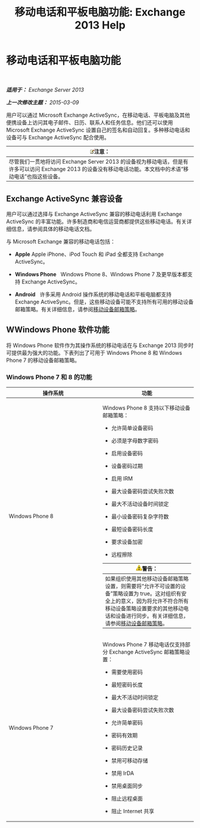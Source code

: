 ﻿---
title: '移动电话和平板电脑功能: Exchange 2013 Help'
TOCTitle: 移动电话和平板电脑功能
ms:assetid: ad54d9e6-7a1c-4fb0-b5a9-0b042b98ada3
ms:mtpsurl: https://technet.microsoft.com/zh-cn/library/Bb232162(v=EXCHG.150)
ms:contentKeyID: 50556654
ms.date: 01/11/2018
mtps_version: v=EXCHG.150
ms.translationtype: HT
---

# 移动电话和平板电脑功能

 

_**适用于：** Exchange Server 2013_

_**上一次修改主题：** 2015-03-09_

用户可以通过 Microsoft Exchange ActiveSync，在移动电话、平板电脑及其他便携设备上访问其电子邮件、日历、联系人和任务信息。他们还可以使用 Microsoft Exchange ActiveSync 设置自己的签名和自动回复。多种移动电话和设备可与 Exchange ActiveSync 配合使用。

<table>
<thead>
<tr class="header">
<th><img src="images/Bb124558.note(EXCHG.150).gif" title="注意" alt="注意" />注意：</th>
</tr>
</thead>
<tbody>
<tr class="odd">
<td>尽管我们一贯地将访问 Exchange Server 2013 的设备视为移动电话，但是有许多可以访问 Exchange 2013 的设备没有移动电话功能。本文档中的术语“移动电话”也指这些设备。</td>
</tr>
</tbody>
</table>


## Exchange ActiveSync 兼容设备

用户可以通过选择与 Exchange ActiveSync 兼容的移动电话利用 Exchange ActiveSync 的丰富功能。许多制造商和电信运营商都提供这些移动电话。有关详细信息，请参阅具体的移动电话文档。

与 Microsoft Exchange 兼容的移动电话包括：

  - **Apple** Apple iPhone、iPod Touch 和 iPad 全都支持 Exchange ActiveSync。

  - **Windows Phone**   Windows Phone 8、Windows Phone 7 及更早版本都支持 Exchange ActiveSync。

  - **Android**   许多采用 Android 操作系统的移动电话和平板电脑都支持 Exchange ActiveSync。但是，这些移动设备可能不支持所有可用的移动设备邮箱策略。有关详细信息，请参阅[移动设备邮箱策略](mobile-device-mailbox-policies-exchange-2013-help.md)。

## WWindows Phone 软件功能

将 Windows Phone 软件作为其操作系统的移动电话在与 Exchange 2013 同步时可提供最为强大的功能。下表列出了可用于 Windows Phone 8 和 Windows Phone 7 的移动设备邮箱策略。

### Windows Phone 7 和 8 的功能

<table>
<colgroup>
<col style="width: 50%" />
<col style="width: 50%" />
</colgroup>
<thead>
<tr class="header">
<th>操作系统</th>
<th>功能</th>
</tr>
</thead>
<tbody>
<tr class="odd">
<td><p>Windows Phone 8</p></td>
<td><p>Windows Phone 8 支持以下移动设备邮箱策略：</p>
<ul>
<li><p>允许简单设备密码</p></li>
<li><p>必须是字母数字密码</p></li>
<li><p>启用设备密码</p></li>
<li><p>设备密码过期</p></li>
<li><p>启用 IRM</p></li>
<li><p>最大设备密码尝试失败次数</p></li>
<li><p>最大不活动设备时间锁定</p></li>
<li><p>最小设备密码复杂字符数</p></li>
<li><p>最短设备密码长度</p></li>
<li><p>要求设备加密</p></li>
<li><p>远程擦除</p></li>
</ul>
<table>
<thead>
<tr class="header">
<th><img src="images/JJ898581.warning(EXCHG.150).gif" title="警告" alt="警告" />警告：</th>
</tr>
</thead>
<tbody>
<tr class="odd">
<td>如果组织使用其他移动设备邮箱策略设置，则需要将“允许不可设置的设备”策略设置为 true。这对组织有安全上的意义，因为将允许不符合所有移动设备策略设置要求的其他移动电话和设备进行同步。有关详细信息，请参阅<a href="mobile-device-mailbox-policies-exchange-2013-help.md">移动设备邮箱策略</a>。</td>
</tr>
</tbody>
</table>

</td>
</tr>
<tr class="even">
<td><p>Windows Phone 7</p></td>
<td><p>Windows Phone 7 移动电话仅支持部分 Exchange ActiveSync 邮箱策略设置：</p>
<ul>
<li><p>需要使用密码</p></li>
<li><p>最短密码长度</p></li>
<li><p>最大不活动时间锁定</p></li>
<li><p>最大设备密码尝试失败次数</p></li>
<li><p>允许简单密码</p></li>
<li><p>密码有效期</p></li>
<li><p>密码历史记录</p></li>
<li><p>禁用可移动存储</p></li>
<li><p>禁用 IrDA</p></li>
<li><p>禁用桌面同步</p></li>
<li><p>阻止远程桌面</p></li>
<li><p>阻止 Internet 共享</p></li>
</ul></td>
</tr>
</tbody>
</table>

